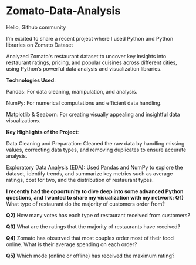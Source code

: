 # Zomato-Data-Analysis
Hello, Github community

I’m excited to share a recent project where I used Python and Python libraries on Zomato Dataset

Analyzed Zomato's restaurant dataset to uncover key insights into restaurant ratings, pricing, and popular cuisines across different cities, using Python’s powerful data analysis and visualization libraries.

**Technologies Used**:

Pandas: For data cleaning, manipulation, and analysis.

NumPy: For numerical computations and efficient data handling.

Matplotlib & Seaborn: For creating visually appealing and insightful data visualizations.


**Key Highlights of the Project**:

Data Cleaning and Preparation: Cleaned the raw data by handling missing values, correcting data types, and removing duplicates to ensure accurate analysis.

Exploratory Data Analysis (EDA): Used Pandas and NumPy to explore the dataset, identify trends, and summarize key metrics such as average ratings, cost for two, and the distribution of restaurant types.


**I recently had the opportunity to dive deep into some advanced Python questions, and I wanted to share my visualization with my network:**
**Q1)** What type of restaurant do the majority of customers order from?

**Q2)** How many votes has each type of restaurant received from customers?

**Q3)** What are the ratings that the majority of restaurants have received?

**Q4)** Zomato has observed that most couples order most of their food online. What is their
average spending on each order?

**Q5)**  Which mode (online or offline) has received the maximum rating?


